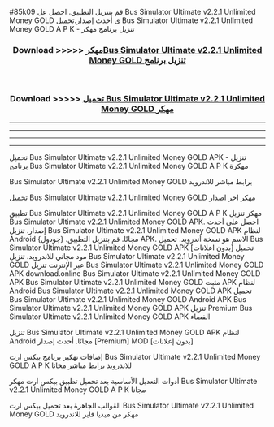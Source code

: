 #85k09 قم بتنزيل التطبيق. احصل عل Bus Simulator Ultimate v2.2.1 Unlimited Money GOLD  ى أحدث إصدار.تحميل Bus Simulator Ultimate v2.2.1 Unlimited Money GOLD  A P K - تنزيل برنامج مهكر



<div align="center">
<h3>Download >>>>> <a href="https://ar-sites.web.app/?ar= Bus Simulator Ultimate v2.2.1 Unlimited Money GOLD ">مهكرBus Simulator Ultimate v2.2.1 Unlimited Money GOLD  تنزيل برنامج</a></h3><br>

<h3>Download >>>>> <a href="https://ar-sites.web.app/?ar= Bus Simulator Ultimate v2.2.1 Unlimited Money GOLD ">تحميل Bus Simulator Ultimate v2.2.1 Unlimited Money GOLD  مهكر</a></h3>
</div>


----------------------------------------------------------

----------------------------------------------------------

----------------------------------------------------------

----------------------------------------------------------


تحميل Bus Simulator Ultimate v2.2.1 Unlimited Money GOLD  APK - تنزيل برنامج Bus Simulator Ultimate v2.2.1 Unlimited Money GOLD  A P K مهكرة

Bus Simulator Ultimate v2.2.1 Unlimited Money GOLD  برابط مباشر للاندرويد

تحميل Bus Simulator Ultimate v2.2.1 Unlimited Money GOLD  مهكر اخر اصدار

تطبيق Bus Simulator Ultimate v2.2.1 Unlimited Money GOLD  A P K مهكر
تنزيل Bus Simulator Ultimate v2.2.1 Unlimited Money GOLD  APK. احصل على أحدث إصدار.
تنزيل Bus Simulator Ultimate v2.2.1 Unlimited Money GOLD  APK لنظام Android مجانًا.
قم بتنزيل التطبيق. {جودول} APK. الاسم هو نسخة أندرويد.
تحميل Bus Simulator Ultimate v2.2.1 Unlimited Money GOLD  APK [بدون اعلانات]
تحميل مود مجاني للاندرويد.
تنزيل Bus Simulator Ultimate v2.2.1 Unlimited Money GOLD  عبر الإنترنت
تنزيل Bus Simulator Ultimate v2.2.1 Unlimited Money GOLD  APK
download.online Bus Simulator Ultimate v2.2.1 Unlimited Money GOLD  APK
Bus Simulator Ultimate v2.2.1 Unlimited Money GOLD  مثبت APK لنظام Android
Bus Simulator Ultimate v2.2.1 Unlimited Money GOLD  APK
تحميل Bus Simulator Ultimate v2.2.1 Unlimited Money GOLD  Android APK
Bus Simulator Ultimate v2.2.1 Unlimited Money GOLD  APK تنزيل Premium
Bus Simulator Ultimate v2.2.1 Unlimited Money GOLD  APK الفضاء

تنزيل Bus Simulator Ultimate v2.2.1 Unlimited Money GOLD  APK لنظام Android مجانًا. أحدث إصدار [Premium] MOD [بدون إعلانات]

إضافات تهكير برنامج بيكس ارت Bus Simulator Ultimate v2.2.1 Unlimited Money GOLD  A P K للاندرويد برابط مباشر مجانا

أدوات التعديل الأساسية بعد تحميل تطبيق بيكس ارت مهكر Bus Simulator Ultimate v2.2.1 Unlimited Money GOLD  A P K مجانا

القوالب الجاهزة بعد تحميل بيكس ارت Bus Simulator Ultimate v2.2.1 Unlimited Money GOLD  مهكر من ميديا فاير للاندرويد



